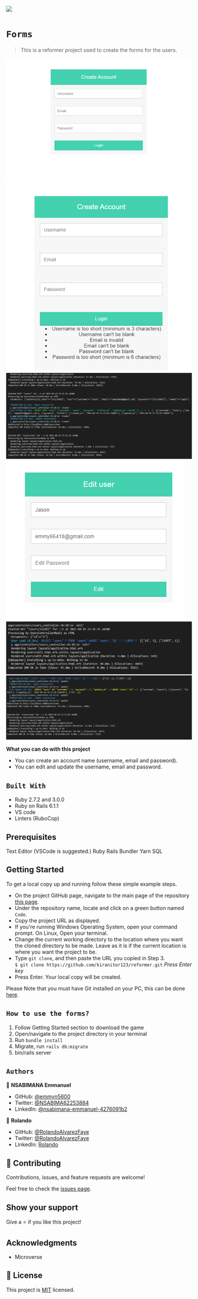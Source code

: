 ![](https://img.shields.io/badge/Microverse-blueviolet)

# `Forms`

> This is a reformer project used to create the forms for the users.

![](./app/assets/images/img1.png)
![](./app/assets/images/img2.png)
![](./app/assets/images/img3.png)
![](./app/assets/images/img4.png)
![](./app/assets/images/img5.png)
![](./app/assets/images/img6.png)


**What you can do with this project**

- You can create an account name (username, email and password).
- You can edit and update the username, email and password.

## `Built With`

- Ruby 2.7.2 and 3.0.0
- Ruby on Rails 6.1.1
- VS code
- Linters (RuboCop)

## Prerequisites
Text Editor (VSCode is suggested.) Ruby Rails Bundler Yarn SQL

## Getting Started

To get a local copy up and running follow these simple example steps.

- On the project GitHub page, navigate to the main page of the repository [this page](https://github.com/kiranitor123/reformer.git).
- Under the repository name, locate and click on a green button named `Code`.
- Copy the project URL as displayed.
- If you're running Windows Operating System, open your command prompt. On Linux, Open your terminal.
- Change the current working directory to the location where you want the cloned directory to be made. Leave as it is if the current location is where you want the project to be.
- Type `git clone`, and then paste the URL you copied in Step 3.<br>
  `$ git clone https://github.com/kiranitor123/reformer.git` <em>Press Enter key</em><br>
- Press Enter. Your local copy will be created.

Please Note that you must have Git installed on your PC, this can be done [here](https://gist.github.com/derhuerst/1b15ff4652a867391f03).

## `How to use the forms?`

1. Follow Getting Started section to download the game
2. Open/navigate to the project directory in your terminal
3. Run `bundle install`
4. Migrate, run `rails db:migrate`
5. bin/rails server


## `Authors`

👤 **NSABIMANA Emmanuel**

- GitHub: [@emmyn5600](https://github.com/Emmyn5600)
- Twitter: [@NSABIMA62253884](https://twitter.com/NSABIMA62253884)
- LinkedIn: [@nsabimana-emmanuel-4276091b2](https://www.linkedin.com/in/nsabimana-emmanuel-4276091b2/)

👤 **Rolando**

- GitHub: [@RolandoAlvarezFaye](https://github.com/kiranitor123)
- Twitter: [@RolandoAlvarezFaye](https://twitter.com/FayeRolando)
- LinkedIn: [Rolando](https://www.linkedin.com/in/rolando-diego-alvarez-faye-b2b34a1a9/)

## 🤝 Contributing

Contributions, issues, and feature requests are welcome!

Feel free to check the [issues page](https://github.com/Emmyn5600/Micro-reddit/issues).

## Show your support

Give a ⭐️ if you like this project!

## Acknowledgments

- Microverse

## 📝 License

This project is [MIT](https://en.wikipedia.org/wiki/MIT_License) licensed.
